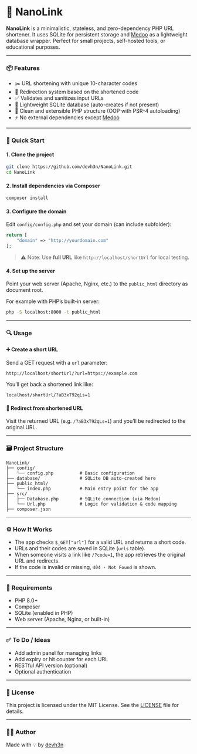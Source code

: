 # 📎 NanoLink

**NanoLink** is a minimalistic, stateless, and zero-dependency PHP URL shortener. It uses SQLite for persistent storage and [Medoo](https://medoo.in) as a lightweight database wrapper. Perfect for small projects, self-hosted tools, or educational purposes.

---

### 📦 Features

* ✂️ URL shortening with unique 10-character codes
* 🔁 Redirection system based on the shortened code
* ✅ Validates and sanitizes input URLs
* 💾 Lightweight SQLite database (auto-creates if not present)
* 🧱 Clean and extensible PHP structure (OOP with PSR-4 autoloading)
* ⚡ No external dependencies except [Medoo](https://medoo.in)

---

### 🚀 Quick Start

#### 1. Clone the project

```bash
git clone https://github.com/devh3n/NanoLink.git
cd NanoLink
```

#### 2. Install dependencies via Composer

```bash
composer install
```

#### 3. Configure the domain

Edit `config/config.php` and set your domain (can include subfolder):

```php
return [
    "domain" => "http://yourdomain.com"
];
```

> ⚠️ Note: Use **full URL** like `http://localhost/shortUrl` for local testing.

#### 4. Set up the server

Point your web server (Apache, Nginx, etc.) to the `public_html` directory as document root.

For example with PHP’s built-in server:

```bash
php -S localhost:8000 -t public_html
```

---

### 🔍 Usage

#### ➕ Create a short URL

Send a GET request with a `url` parameter:

```
http://localhost/shortUrl/?url=https://example.com
```

You’ll get back a shortened link like:

```
localhost/shortUrl/?aB3xT92qLs=1
```

#### 🔁 Redirect from shortened URL

Visit the returned URL (e.g. `/?aB3xT92qLs=1`) and you’ll be redirected to the original URL.

---

### 🗃️ Project Structure

```
NanoLink/
├── config/
│   └── config.php          # Basic configuration
├── database/               # SQLite DB auto-created here
├── public_html/
│   └── index.php           # Main entry point for the app
├── src/
│   ├── Database.php        # SQLite connection (via Medoo)
│   └── Url.php             # Logic for validation & code mapping
├── composer.json
```

---

### ⚙️ How It Works

* The app checks `$_GET["url"]` for a valid URL and returns a short code.
* URLs and their codes are saved in SQLite (`urls` table).
* When someone visits a link like `/?code=1`, the app retrieves the original URL and redirects.
* If the code is invalid or missing, `404 - Not Found` is shown.

---

### 📄 Requirements

* PHP 8.0+
* Composer
* SQLite (enabled in PHP)
* Web server (Apache, Nginx, or built-in)

---

### ✅ To Do / Ideas

* Add admin panel for managing links
* Add expiry or hit counter for each URL
* RESTful API version (optional)
* Optional authentication

---

### 📖 License

This project is licensed under the MIT License. See the [LICENSE](LICENSE) file for details.

---

### 👨‍💻 Author

Made with 💡 by [devh3n](https://github.com/devh3n)
